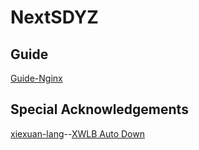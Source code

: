 # NextSDYZ

## Guide
[Guide-Nginx](https://github.com/huangyinhaow/NextSDYZ/blob/main/Guide-Nginx.md)

## Special Acknowledgements
[xiexuan-lang](https://github.com/xiexuan-lang)--[XWLB Auto Down](https://github.com/xiexuan-lang/news-Download)
